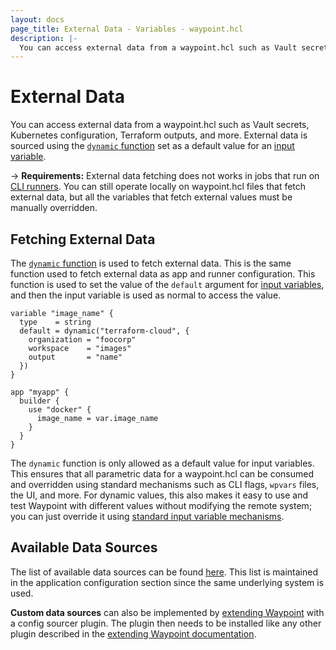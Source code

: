 ```yaml
---
layout: docs
page_title: External Data - Variables - waypoint.hcl
description: |-
  You can access external data from a waypoint.hcl such as Vault secrets, Kubernetes configuration, Terraform outputs, and more.
---
```


# External Data

You can access external data from a waypoint.hcl such as Vault secrets,
Kubernetes configuration, Terraform outputs, and more. External data is
sourced using the
[`dynamic` function](../docs/app-config/dynamic#setting-dynamic-values-via-waypoint-hcl)
set as a default value for an
[input variable](../docs/waypoint-hcl/variables/input).

-> **Requirements:** External data fetching does not works in jobs that run
on [CLI runners](../docs/extending-waypoint). You can still operate locally
on waypoint.hcl files that fetch external data, but all the variables that fetch
external values must be manually overridden.

## Fetching External Data

The
[`dynamic` function](../docs/app-config/dynamic#setting-dynamic-values-via-waypoint-hcl)
is used to fetch external data. This is the same function used to fetch
external data as app and runner configuration. This function is used to set
the value of the `default` argument for
[input variables](../docs/waypoint-hcl/variables/input), and then the input
variable is used as normal to access the value.

```hcl
variable "image_name" {
  type    = string
  default = dynamic("terraform-cloud", {
    organization = "foocorp"
    workspace    = "images"
    output       = "name"
  })
}

app "myapp" {
  builder {
    use "docker" {
      image_name = var.image_name
    }
  }
}
```

The `dynamic` function is only allowed as a default value for input variables.
This ensures that all parametric data for a waypoint.hcl can be consumed
and overridden using standard mechanisms such as CLI flags, `wpvars` files,
the UI, and more. For dynamic values, this also makes it easy to use and test
Waypoint with different values without modifying the remote system; you can
just override it using [standard input variable mechanisms](../docs/waypoint-hcl/variables/input#assigning-values-to-custom-input-variables).

## Available Data Sources

The list of available data sources can be found
[here](../docs/app-config/dynamic#configuration-sources). This list is maintained
in the application configuration section since the same underlying system is used.

**Custom data sources** can also be implemented by
[extending Waypoint](../docs/extending-waypoint) with a config sourcer plugin.
The plugin then needs to be installed like any other plugin described in the
[extending Waypoint documentation](../docs/extending-waypoint).
